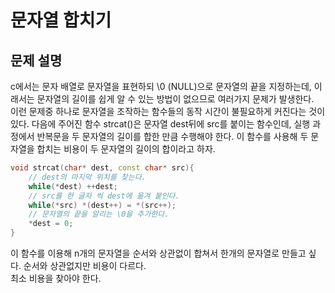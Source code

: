 # 문자열 합치기

## 문제 설명
c에서는 문자 배열로 문자열을 표현하되 \0 (NULL)으로 문자열의 끝을 지정하는데, 이래서는 문자열의 길이를 쉽게 알 수 있는 방법이 없으므로 여러가지 문제가 발생한다.  
이런 문제중 하나로 문자열을 조작하는 함수들의 동작 시간이 불필요하게 커진다는 것이 있다. 다음에 주어진 함수 strcat()은 문자열 dest뒤에 src를 붙이는 함수인데, 실행 과정에서 반복문을 두 문자열의 길이를 합한 만큼 수행해야 한다. 이 함수를 사용해 두 문자열을 합치는 비용이 두 문자열의 길이의 합이라고 하자.
```cpp
void strcat(char* dest, const char* src){
    // dest의 마지막 위치를 찾는다.
    while(*dest) ++dest;
    // src를 한 글자 씩 dest에 옮겨 붙인다.
    while(*src) *(dest++) = *(src++);
    // 문자열의 끝을 알리는 \0을 추가한다.
    *dest = 0;
}
```
이 함수를 이용해 n개의 문자열을 순서와 상관없이 합쳐서 한개의 문자열로 만들고 싶다. 순서와 상관없지만 비용이 다르다.  
최소 비용을 찾아야 한다.
